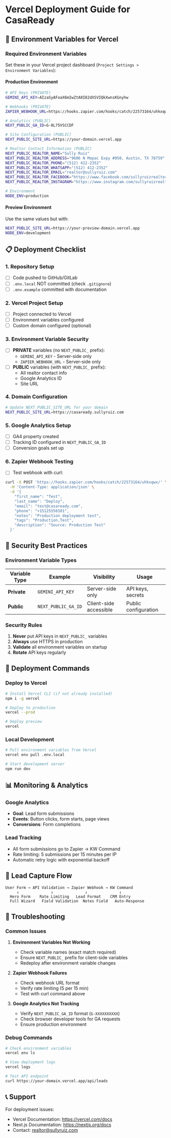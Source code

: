 # Vercel Deployment Guide for CasaReady

## 🚀 Environment Variables for Vercel

### Required Environment Variables

Set these in your Vercel project dashboard (`Project Settings > Environment Variables`):

#### **Production Environment**
```bash
# API Keys (PRIVATE)
GEMINI_API_KEY=AIzaSyAFoaX6mIwZtA0I82dXSVIQkXwnsKGnyhw

# Webhooks (PRIVATE)
ZAPIER_WEBHOOK_URL=https://hooks.zapier.com/hooks/catch/22573164/uhkxqwx/

# Analytics (PUBLIC)
NEXT_PUBLIC_GA_ID=G-8L75VSCCDF

# Site Configuration (PUBLIC)
NEXT_PUBLIC_SITE_URL=https://your-domain.vercel.app

# Realtor Contact Information (PUBLIC)
NEXT_PUBLIC_REALTOR_NAME="Sully Ruiz"
NEXT_PUBLIC_REALTOR_ADDRESS="9606 N Mopac Expy #950, Austin, TX 78759"
NEXT_PUBLIC_REALTOR_PHONE="(512) 412-2352"
NEXT_PUBLIC_REALTOR_WHATSAPP="(512) 412-2352"
NEXT_PUBLIC_REALTOR_EMAIL="realtor@sullyruiz.com"
NEXT_PUBLIC_REALTOR_FACEBOOK="https://www.facebook.com/sullyruizrealtor"
NEXT_PUBLIC_REALTOR_INSTAGRAM="https://www.instagram.com/sullyruizrealtor/"

# Environment
NODE_ENV=production
```

#### **Preview Environment**
Use the same values but with:
```bash
NEXT_PUBLIC_SITE_URL=https://your-preview-domain.vercel.app
NODE_ENV=development
```

## 📋 Deployment Checklist

### 1. **Repository Setup**
- [ ] Code pushed to GitHub/GitLab
- [ ] `.env.local` NOT committed (check `.gitignore`)
- [ ] `.env.example` committed with documentation

### 2. **Vercel Project Setup**
- [ ] Project connected to Vercel
- [ ] Environment variables configured
- [ ] Custom domain configured (optional)

### 3. **Environment Variable Security**
- [ ] **PRIVATE** variables (no `NEXT_PUBLIC_` prefix):
  - `GEMINI_API_KEY` - Server-side only
  - `ZAPIER_WEBHOOK_URL` - Server-side only
- [ ] **PUBLIC** variables (with `NEXT_PUBLIC_` prefix):
  - All realtor contact info
  - Google Analytics ID
  - Site URL

### 4. **Domain Configuration**
```bash
# Update NEXT_PUBLIC_SITE_URL for your domain
NEXT_PUBLIC_SITE_URL=https://casaready.sullyruiz.com
```

### 5. **Google Analytics Setup**
- [ ] GA4 property created
- [ ] Tracking ID configured in `NEXT_PUBLIC_GA_ID`
- [ ] Conversion goals set up

### 6. **Zapier Webhook Testing**
- [ ] Test webhook with curl:
```bash
curl -X POST 'https://hooks.zapier.com/hooks/catch/22573164/uhkxqwx/' \
  -H 'Content-Type: application/json' \
  -d '{
    "first_name": "Test",
    "last_name": "Deploy",
    "email": "test@casaready.com",
    "phone": "+15125550101",
    "notes": "Production deployment test",
    "tags": "Production,Test",
    "description": "Source: Production Test"
  }'
```

## 🔐 Security Best Practices

### Environment Variable Types

| Variable Type | Example | Visibility | Usage |
|---------------|---------|------------|-------|
| **Private** | `GEMINI_API_KEY` | Server-side only | API keys, secrets |
| **Public** | `NEXT_PUBLIC_GA_ID` | Client-side accessible | Public configuration |

### Security Rules
1. **Never** put API keys in `NEXT_PUBLIC_` variables
2. **Always** use HTTPS in production
3. **Validate** all environment variables on startup
4. **Rotate** API keys regularly

## 🚀 Deployment Commands

### Deploy to Vercel
```bash
# Install Vercel CLI (if not already installed)
npm i -g vercel

# Deploy to production
vercel --prod

# Deploy preview
vercel
```

### Local Development
```bash
# Pull environment variables from Vercel
vercel env pull .env.local

# Start development server
npm run dev
```

## 📊 Monitoring & Analytics

### Google Analytics
- **Goal**: Lead form submissions
- **Events**: Button clicks, form starts, page views
- **Conversions**: Form completions

### Lead Tracking
- All form submissions go to Zapier → KW Command
- Rate limiting: 5 submissions per 15 minutes per IP
- Automatic retry logic with exponential backoff

## 🎯 Lead Capture Flow

```
User Form → API Validation → Zapier Webhook → KW Command
     ↓              ↓              ↓              ↓
  Hero Form    Rate Limiting   Lead Format    CRM Entry
  Full Wizard   Field Validation  Notes Field   Auto-Response
```

## 🔧 Troubleshooting

### Common Issues

1. **Environment Variables Not Working**
   - Check variable names (exact match required)
   - Ensure `NEXT_PUBLIC_` prefix for client-side variables
   - Redeploy after environment variable changes

2. **Zapier Webhook Failures**
   - Check webhook URL format
   - Verify rate limiting (5 per 15 min)
   - Test with curl command above

3. **Google Analytics Not Tracking**
   - Verify `NEXT_PUBLIC_GA_ID` format (`G-XXXXXXXXXX`)
   - Check browser developer tools for GA requests
   - Ensure production environment

### Debug Commands
```bash
# Check environment variables
vercel env ls

# View deployment logs
vercel logs

# Test API endpoint
curl https://your-domain.vercel.app/api/leads
```

## 📞 Support

For deployment issues:
- Vercel Documentation: https://vercel.com/docs
- Next.js Documentation: https://nextjs.org/docs
- Contact: realtor@sullyruiz.com